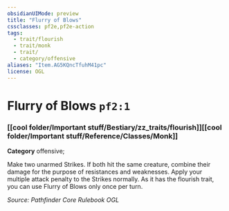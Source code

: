 ```yaml
---
obsidianUIMode: preview
title: "Flurry of Blows"
cssclasses: pf2e,pf2e-action
tags:
  - trait/flourish
  - trait/monk
  - trait/
  - category/offensive
aliases: "Item.AG5KQncTfuhM41pc"
license: OGL
---
```

# Flurry of Blows `pf2:1`

### [[cool folder/Important stuff/Bestiary/zz_traits/flourish]][[cool folder/Important stuff/Reference/Classes/Monk]]

**Category** offensive; 




Make two unarmed Strikes. If both hit the same creature, combine their damage for the purpose of resistances and weaknesses. Apply your multiple attack penalty to the Strikes normally. As it has the flourish trait, you can use Flurry of Blows only once per turn.

*Source: Pathfinder Core Rulebook*
*OGL*